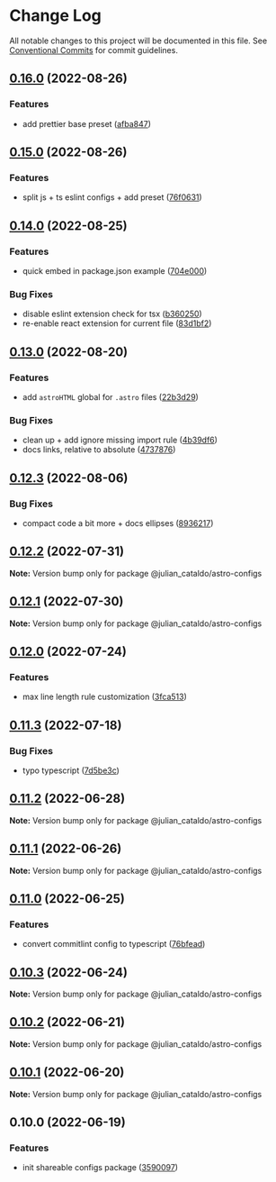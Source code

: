 # Change Log

All notable changes to this project will be documented in this file.
See [Conventional Commits](https://conventionalcommits.org) for commit guidelines.

## [0.16.0](https://github.com/JulianCataldo/web-garden/compare/@julian_cataldo/astro-configs@0.15.0...@julian_cataldo/astro-configs@0.16.0) (2022-08-26)


### Features

* add prettier base preset ([afba847](https://github.com/JulianCataldo/web-garden/commit/afba8472c4b2b491fc0db6e3da65fa558297851d))



## [0.15.0](https://github.com/JulianCataldo/web-garden/compare/@julian_cataldo/astro-configs@0.14.0...@julian_cataldo/astro-configs@0.15.0) (2022-08-26)


### Features

* split js + ts eslint configs + add preset ([76f0631](https://github.com/JulianCataldo/web-garden/commit/76f0631d551773ed14f139fac1209587bc83e19e))



## [0.14.0](https://github.com/JulianCataldo/web-garden/compare/@julian_cataldo/astro-configs@0.13.0...@julian_cataldo/astro-configs@0.14.0) (2022-08-25)


### Features

* quick embed in package.json example ([704e000](https://github.com/JulianCataldo/web-garden/commit/704e000837be92e23bb0f11ca70490577a4bf266))


### Bug Fixes

* disable eslint extension check for tsx ([b360250](https://github.com/JulianCataldo/web-garden/commit/b360250ae2ffaf8207b12a0d6f2ccd1e673828f4))
* re-enable react extension for current file ([83d1bf2](https://github.com/JulianCataldo/web-garden/commit/83d1bf29497c85d202239d7b9cbb315706c87fa2))



## [0.13.0](https://github.com/JulianCataldo/web-garden/compare/@julian_cataldo/astro-configs@0.12.3...@julian_cataldo/astro-configs@0.13.0) (2022-08-20)


### Features

* add `astroHTML` global for `.astro` files ([22b3d29](https://github.com/JulianCataldo/web-garden/commit/22b3d292f778fbb2b49fe1e6e8aaf64ca8786de0))


### Bug Fixes

* clean up + add ignore missing import rule ([4b39df6](https://github.com/JulianCataldo/web-garden/commit/4b39df6cbb63b0b4c8668fcebb33d7de068eaa27))
* docs links, relative to absolute ([4737876](https://github.com/JulianCataldo/web-garden/commit/473787617df5692cea016d2efd985cd234a96c95))



## [0.12.3](https://github.com/JulianCataldo/web-garden/compare/@julian_cataldo/astro-configs@0.12.2...@julian_cataldo/astro-configs@0.12.3) (2022-08-06)


### Bug Fixes

* compact code a bit more + docs ellipses ([8936217](https://github.com/JulianCataldo/web-garden/commit/8936217aed17c3bacb900c47eb25de930986e8e2))



## [0.12.2](https://github.com/JulianCataldo/web-garden/compare/@julian_cataldo/astro-configs@0.12.1...@julian_cataldo/astro-configs@0.12.2) (2022-07-31)

**Note:** Version bump only for package @julian_cataldo/astro-configs





## [0.12.1](https://github.com/JulianCataldo/web-garden/compare/@julian_cataldo/astro-configs@0.12.0...@julian_cataldo/astro-configs@0.12.1) (2022-07-30)

**Note:** Version bump only for package @julian_cataldo/astro-configs





## [0.12.0](https://github.com/JulianCataldo/web-garden/compare/@julian_cataldo/astro-configs@0.11.3...@julian_cataldo/astro-configs@0.12.0) (2022-07-24)


### Features

* max line length rule customization ([3fca513](https://github.com/JulianCataldo/web-garden/commit/3fca51387019e524da800da7030b1b55c2a6784a))



## [0.11.3](https://github.com/JulianCataldo/web-garden/compare/@julian_cataldo/astro-configs@0.11.2...@julian_cataldo/astro-configs@0.11.3) (2022-07-18)

### Bug Fixes

- typo typescript ([7d5be3c](https://github.com/JulianCataldo/web-garden/commit/7d5be3c5c2b977f1a3682ad8c8f1f26f83770564))

## [0.11.2](https://github.com/JulianCataldo/web-garden/compare/@julian_cataldo/astro-configs@0.11.1...@julian_cataldo/astro-configs@0.11.2) (2022-06-28)

**Note:** Version bump only for package @julian_cataldo/astro-configs

## [0.11.1](https://github.com/JulianCataldo/web-garden/compare/@julian_cataldo/astro-configs@0.11.0...@julian_cataldo/astro-configs@0.11.1) (2022-06-26)

**Note:** Version bump only for package @julian_cataldo/astro-configs

## [0.11.0](https://github.com/JulianCataldo/web-garden/compare/@julian_cataldo/astro-configs@0.10.3...@julian_cataldo/astro-configs@0.11.0) (2022-06-25)

### Features

- convert commitlint config to typescript ([76bfead](https://github.com/JulianCataldo/web-garden/commit/76bfead3deaeb26106e1a61cc4fc807303859c1a))

## [0.10.3](https://github.com/JulianCataldo/web-garden/compare/@julian_cataldo/astro-configs@0.10.2...@julian_cataldo/astro-configs@0.10.3) (2022-06-24)

**Note:** Version bump only for package @julian_cataldo/astro-configs

## [0.10.2](https://github.com/JulianCataldo/web-garden/compare/@julian_cataldo/astro-configs@0.10.1...@julian_cataldo/astro-configs@0.10.2) (2022-06-21)

**Note:** Version bump only for package @julian_cataldo/astro-configs

## [0.10.1](https://github.com/JulianCataldo/web-garden/compare/@julian_cataldo/astro-configs@0.10.0...@julian_cataldo/astro-configs@0.10.1) (2022-06-20)

**Note:** Version bump only for package @julian_cataldo/astro-configs

## 0.10.0 (2022-06-19)

### Features

- init shareable configs package ([3590097](https://github.com/JulianCataldo/web-garden/commit/3590097d7bc41b52f0122adf4baecea22da40ee3))
